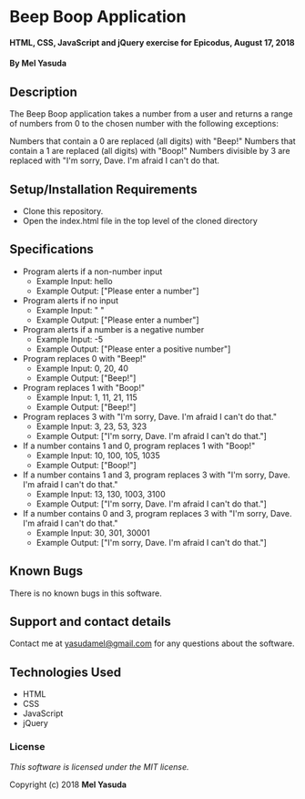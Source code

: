 # Beep Boop Application

#### HTML, CSS, JavaScript and jQuery exercise for Epicodus, August 17, 2018

#### By **Mel Yasuda**

## Description

The Beep Boop application takes a number from a user and returns a range of numbers from 0 to the chosen number with the following exceptions:

Numbers that contain a 0 are replaced (all digits) with "Beep!"
Numbers that contain a 1 are replaced (all digits) with "Boop!"
Numbers divisible by 3 are replaced with "I'm sorry, Dave. I'm afraid I can't do that.

## Setup/Installation Requirements

* Clone this repository.
* Open the index.html file in the top level of the cloned directory

## Specifications
* Program alerts if a non-number input
  * Example Input: hello
  * Example Output: ["Please enter a number"]
* Program alerts if no input
  * Example Input: " "
  * Example Output: ["Please enter a number"]
* Program alerts if a number is a negative number
  * Example Input: -5
  * Example Output: ["Please enter a positive number"]
* Program replaces 0 with "Beep!"
  * Example Input: 0, 20, 40
  * Example Output: ["Beep!"]
* Program replaces 1 with "Boop!"
  * Example Input: 1, 11, 21, 115
  * Example Output: ["Beep!"]
* Program replaces 3 with "I'm sorry, Dave. I'm afraid I can't do that."
  * Example Input: 3, 23, 53, 323
  * Example Output: ["I'm sorry, Dave. I'm afraid I can't do that."]
* If a number contains 1 and 0, program replaces 1 with "Boop!"
  * Example Input: 10, 100, 105, 1035
  * Example Output: ["Boop!"]
* If a number contains 1 and 3, program replaces 3 with "I'm sorry, Dave. I'm afraid I can't do that."
  * Example Input: 13, 130, 1003, 3100
  * Example Output: ["I'm sorry, Dave. I'm afraid I can't do that."]
* If a number contains 0 and 3, program replaces 3 with "I'm sorry, Dave. I'm afraid I can't do that."
  * Example Input: 30, 301, 30001
  * Example Output: ["I'm sorry, Dave. I'm afraid I can't do that."]


## Known Bugs

There is no known bugs in this software.

## Support and contact details

Contact me at yasudamel@gmail.com for any questions about the software.

## Technologies Used

 * HTML
 * CSS
 * JavaScript
 * jQuery

### License

*This software is licensed under the MIT license.*

Copyright (c) 2018 **Mel Yasuda**
